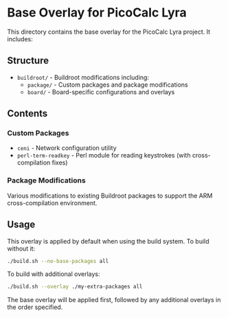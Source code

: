 # Base Overlay for PicoCalc Lyra

This directory contains the base overlay for the PicoCalc Lyra project. It includes:

## Structure

- `buildroot/` - Buildroot modifications including:
  - `package/` - Custom packages and package modifications
  - `board/` - Board-specific configurations and overlays

## Contents

### Custom Packages
- `ceni` - Network configuration utility
- `perl-term-readkey` - Perl module for reading keystrokes (with cross-compilation fixes)

### Package Modifications
Various modifications to existing Buildroot packages to support the ARM cross-compilation environment.

## Usage

This overlay is applied by default when using the build system. To build without it:

```bash
./build.sh --no-base-packages all
```

To build with additional overlays:

```bash
./build.sh --overlay ./my-extra-packages all
```

The base overlay will be applied first, followed by any additional overlays in the order specified.
